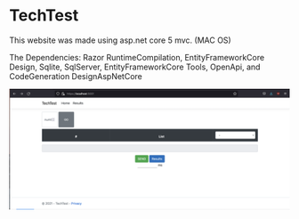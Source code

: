 # TechTest

This website was made using asp.net core 5 mvc. (MAC OS)

The Dependencies:
  Razor RuntimeCompilation,
  EntityFrameworkCore Design,
  Sqlite,
  SqlServer,
  EntityFrameworkCore Tools,
  OpenApi, and
  CodeGeneration DesignAspNetCore

![](images/techIm.png)
